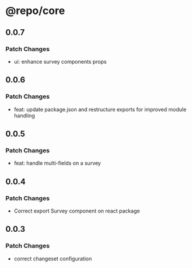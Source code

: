 # @repo/core

## 0.0.7

### Patch Changes

- ui: enhance survey components props

## 0.0.6

### Patch Changes

- feat: update package.json and restructure exports for improved module handling

## 0.0.5

### Patch Changes

- feat: handle multi-fields on a survey

## 0.0.4

### Patch Changes

- Correct export Survey component on react package

## 0.0.3

### Patch Changes

- correct changeset configuration

